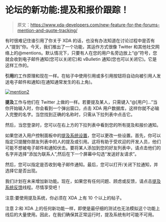 # 论坛的新功能:提及和报价跟踪！

> 原文：<https://www.xda-developers.com/new-feature-for-the-forums-mention-and-quote-tracking/>

有时很难记住谁引用了你关于 XDA 的话，也没有办法知道在讨论过程中是否有人“提到”你。今天，我们推出了一个功能，其运作方式很像 Twitter 和其他社交网络上的@mentions。默认情况下，只要有人在您的用户名旁边放上“@”符号，您就会收到电子邮件通知(您可以关闭它)和 vBulletin 通知(您也可以关闭它)。它是这样工作的。

**引用**的工作原理和现在一样。在帖子中使用引用或多引用按钮将自动向被引用人发送电子邮件和通知(在通知通常发生的右上角)。

[![mention2](img/97e3704de57ec66efb794f1c97ee7f60.png)](http://www.xda-developers.com/wp-content/uploads/2013/04/mention2.jpg)

**提及**工作与他们在 Twitter 上做的一样。若要提及某人，只需键入“@[用户]...”当你开始输入时，你会看到一个弹出窗口，点击 XDA 用户数据库，这样你就不必输入完整的名字。当您找到正确的名称时，只需从下拉列表中点击它。

然后，当您登录时，您可以在右上方的下拉列表中看到您的所有提及和报价通知。

如果您进入用户控制面板中的[提及系统设置](http://forum.xda-developers.com/usertag.php?do=profile&action=options)，您可以更改一些设置。首先，你可以指定只提醒你朋友列表中的人的提及或引用。这将有助于受欢迎的开发人员，他们可能不想被电子邮件和通知伏击。要将某人添加到您的好友列表中，请点击他们的名字并选择“添加为联系人”,然后在下一个屏幕中勾选“发送好友请求”。

然后，您可以指定是否收到电子邮件通知。最后，您可以打开/关闭下拉通知，并选择它是否出现。

我们计划在未来增加新功能。现在，如果您有任何问题、顾虑或反馈，请点击[提及系统反馈](http://forum.xda-developers.com/showthread.php?p=40427311)线程。尽情享受吧！

注意:要使用提及系统，你必须在 XDA 上有 10 个以上的帖子。

注意 2:和 XDA 上的任何新功能一样，即使是最仔细的测试也无法模拟这个功能上线后的大量使用。因此，在我们确保其正常运行时，提及系统有时可能不可用。